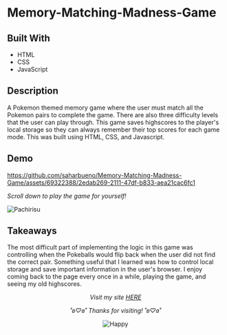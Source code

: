 # Memory-Matching-Madness-Game

## Built With
- HTML
- CSS
- JavaScript

## Description 

A Pokemon themed memory game where the user must match all the Pokemon pairs to complete the game. There are also three difficulty levels that the user can play through. This game saves highscores to the player's local storage so they can always remember their top scores for each game mode. This was built using HTML, CSS, and Javascript.

## Demo


https://github.com/saharbueno/Memory-Matching-Madness-Game/assets/69322388/2edab269-2111-47df-b833-aea21cac6fc1


<i>Scroll down to play the game for yourself!</i>

![Pachirisu](https://github.com/saharbueno/Memory-Matching-Madness-Game/assets/69322388/376e4ea3-106b-4de2-82e3-1f8ee75d3810)

## Takeaways

The most difficult part of implementing the logic in this game was controlling when the Pokeballs would flip back when the user did not find the correct pair. Something useful that I learned was how to control local storage and save important information in the user's browser. I enjoy coming back to the page every once in a while, playing the game, and seeing my old highscores.

<p align="center">
  <i>Visit my site <a href="https://i6.cims.nyu.edu/~sb8249/webdev/assignment06/index.html">HERE</a></i>
</p>

<p align="center">
  <i>˚ʚ♡ɞ˚ Thanks for visiting! ˚ʚ♡ɞ˚</i>
</p>

<p align="center">
  <img src="https://media.giphy.com/media/2NNodxKG2RbaM/giphy.gif" alt="Happy">
</p>
